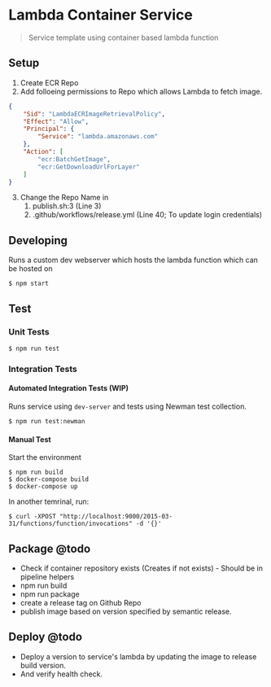# Lambda Container Service
> Service template using container based lambda function

## Setup
1. Create ECR Repo
2. Add folloeing permissions to Repo which allows Lambda to fetch image.
```json
{
    "Sid": "LambdaECRImageRetrievalPolicy",
    "Effect": "Allow",
    "Principal": {
        "Service": "lambda.amazonaws.com"
    },
    "Action": [
        "ecr:BatchGetImage",
        "ecr:GetDownloadUrlForLayer"
    ]
} 
```
3. Change the Repo Name in 
    1. publish.sh:3 (Line 3)
    2. .github/workflows/release.yml (Line 40; To update login credentials)

## Developing

Runs a custom dev webserver which hosts the lambda function which can be hosted on  
```shell
$ npm start
```

## Test

### Unit Tests

```shell
$ npm run test
```

### Integration Tests

#### Automated Integration Tests (WIP)
Runs service using `dev-server` and tests using Newman test collection.

```shell
$ npm run test:newman
```
#### Manual Test
Start the environment
```shell
$ npm run build
$ docker-compose build
$ docker-compose up
```
In another temrinal, run:

```shell
$ curl -XPOST "http://localhost:9000/2015-03-31/functions/function/invocations" -d '{}'
```

## Package @todo
- Check if container repository exists (Creates if not exists) - Should be in pipeline helpers
- npm run build
- npm run package
- create a release tag on Github Repo
- publish image based on version specified by semantic release.

## Deploy @todo

- Deploy a version to service's lambda by updating the image to release build version.
- And verify health check.